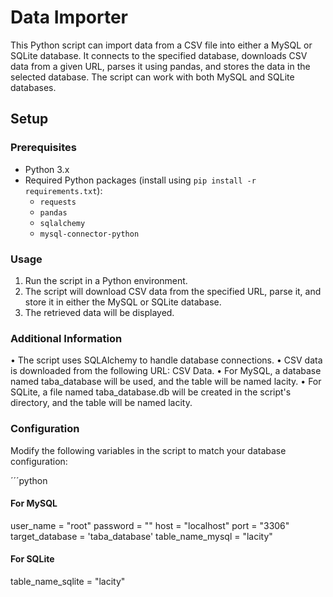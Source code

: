 # Data Importer

This Python script can import data from a CSV file into either a MySQL or SQLite database. It connects to the specified database, downloads CSV data from a given URL, parses it using pandas, and stores the data in the selected database. The script can work with both MySQL and SQLite databases.

## Setup

### Prerequisites

- Python 3.x
- Required Python packages (install using `pip install -r requirements.txt`):
  - `requests`
  - `pandas`
  - `sqlalchemy`
  - `mysql-connector-python`

### Usage
1. Run the script in a Python environment.
2. The script will download CSV data from the specified URL, parse it, and store it in either the MySQL or SQLite database.
3. The retrieved data will be displayed.

### Additional Information
• The script uses SQLAlchemy to handle database connections.
• CSV data is downloaded from the following URL: CSV Data.
• For MySQL, a database named taba_database will be used, and the table will be named lacity.
• For SQLite, a file named taba_database.db will be created in the script's directory, and the table will be named lacity.


### Configuration

Modify the following variables in the script to match your database configuration:

´´´python
#### For MySQL
user_name = "root"
password = ""
host = "localhost"
port = "3306"
target_database = 'taba_database'
table_name_mysql = "lacity"

#### For SQLite
table_name_sqlite = "lacity"